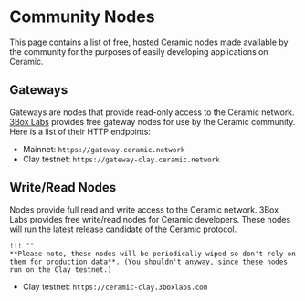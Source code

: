 # Community Nodes
This page contains a list of free, hosted Ceramic nodes made available by the community for the purposes of easily developing applications on Ceramic.

## Gateways
Gateways are nodes that provide read-only access to the Ceramic network. [3Box Labs](https://3boxlabs.com) provides free gateway nodes for use by the Ceramic community. Here is a list of their HTTP endpoints:

- Mainnet: `https://gateway.ceramic.network`
- Clay testnet: `https://gateway-clay.ceramic.network`


## Write/Read Nodes
Nodes provide full read and write access to the Ceramic network. 3Box Labs provides free write/read nodes for Ceramic developers. These nodes will run the latest release candidate of the Ceramic protocol. 

    !!! ""
    **Please note, these nodes will be periodically wiped so don't rely on them for production data**. (You shouldn't anyway, since these nodes run on the Clay testnet.)

- Clay testnet: `https://ceramic-clay.3boxlabs.com`



